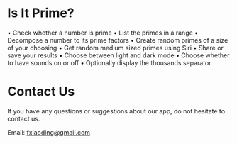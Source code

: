 # Is It Prime?

• Check whether a number is prime
• List the primes in a range
• Decompose a number to its prime factors
• Create random primes of a size of your choosing
• Get random medium sized primes using Siri
• Share or save your results
• Choose between light and dark mode
• Choose whether to have sounds on or off
• Optionally display the thousands separator

# Contact Us

If you have any questions or suggestions about our app, do not hesitate to contact us.

Email: fxiaoding@gmail.com

